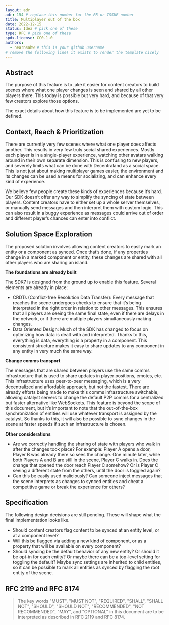```yaml
---
layout: adr
adr: 154 # replace this number for the PR or ISSUE number
title: Multiplayer out of the box
date: 2022-12-15
status: Idea # pick one of these
type: RFC # pick one of these
spdx-license: CC0-1.0
authors:
  - nearnsahw # this is your github username
# remove the following line! it exists to render the template nicely
---
```


## Abstract

<!--
Abstract is a multi-sentence (short paragraph) technical summary. This should be a very terse and human-readable version of the document section. **Someone should be able to read only the abstract to get the gist of what this document is about in its current state.** Abstracts should be always up to date with the current state of the document.
-->

The purpose of this feature is to ,ake it easier for content creators to build scenes where what one player changes is seen and shared by all other players there. This today is possible but very hard, and because of that very few creators explore those options.

The exact details about how this feature is to be implemented are yet to be defined.


## Context, Reach & Prioritization

<!--
Discuss and go into detail about the subject in question. Make sure you cover:
- Why is this decision important
- The urgency of the decision
- Datapoints and related background information
- Vocabulary and key terms
-->

There are currently very few scenes where what one player does affects another. This results in very few truly social shared experiences. Mostly each player is in a single-player experience, watching other avatars walking around in their own separate dimension. This is confusing to new players, and severely limits what can be done with Decentraland as a social space. This is not just about making multiplayer games easier, the environment and its changes can be used a means for socializing, and can enhance every kind of experience.

We believe few people create these kinds of experiences because it’s hard. Our SDK doesn’t offer any way to simplify the syncing of state between players. Content creators have to either set up a whole server themselves, or manually send messages and then interpret them with custom logic. This can also result in a buggy experience as messages could arrive out of order and different player’s chances can enter into conflict.

## Solution Space Exploration

<!--
Discuss the potential alternatives and their impact. What alternatives are being considered, their benefits, their costs (team resources, money, time frames), and mitigations for any drawbacks.
-->

The proposed solution involves allowing content creators to easily mark an entity or a component as synced. Once that’s done, if any properties change in a marked component or entity, these changes are shared with all other players who are sharing an island.

**The foundations are already built**

The SDK7 is designed from the ground up to enable this feature. Several elements are already in place:

- CRDTs (Conflict-free Resolution Data Transfer): Every message that reaches the scene undergoes checks to ensure that it’s being interpreted in the right order in relation to other messages. This ensures that all players are seeing the same final state, even if there are delays in the network, or if there are multiple players simultaneously making changes.
- Data Oriented Design: Much of the SDK has changed to focus on optimizing how data is dealt with and interpreted. Thanks to this, everything is data, everything is a property in a component. This consistent structure makes it easy to share updates to any component in any entity in very much the same way.

**Change comms transport**

The messages that are shared between players use the same comms infrastructure that is used to share updates in player positions, emotes, etc. This infrastructure uses peer-to-peer messaging, which is a very decentralized and affordable approach, but not the fastest. There are already efforts being made to make this comms infrastructure switchable, allowing catalyst servers to change the default P2P comms for a centralized but faster alternative like WebSockets. This feature is beyond the scope of this document, but it’s important to note that the out-of-the-box synchronization of entities will use whatever transport is assigned by the catalyst. So thanks to this, it will also be possible to sync changes in the scene at faster speeds if such an infrastructure is chosen.

**Other considerations**

- Are we correctly handling the sharing of state with players who walk in after the changes took place?  For example: Player A opens a door, Player B was already there so sees the change. One minute later, while both Players A and B are still in the scene, Player C walks in. Does the change that opened the door reach Player C somehow? Or is Player C seeing a different state from the others, until the door is toggled again?
- Can this be easily used maliciously? Can someone inject messages that the scene interprets as changes to synced entities and cheat a competitive game or break the experience for others?

## Specification

The following design decisions are still pending. These will shape what the final implementation looks like.

- Should content creators flag content to be synced at an entity level, or at a component level? 
- Will this be flagged via adding a new kind of component, or as a property that will be available on every component?
- Should syncing be the default behavior of any new entity? Or should it be opt-in for each entity? Or maybe there can be a top-level setting for toggling the default? Maybe sync settings are inherited to child entities, so it can be possible to mark all entities as synced by flagging the root entity of the scene.


<!--
The technical specification should describe the syntax and semantics of any new feature.
-->

## RFC 2119 and RFC 8174

> The key words "MUST", "MUST NOT", "REQUIRED", "SHALL", "SHALL NOT", "SHOULD", "SHOULD NOT", "RECOMMENDED", "NOT RECOMMENDED", "MAY", and "OPTIONAL" in this document are to be interpreted as described in RFC 2119 and RFC 8174.
